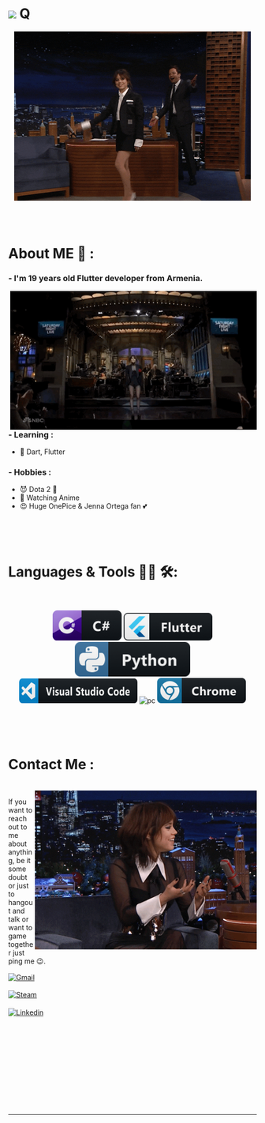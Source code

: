 # ![](https://user-images.githubusercontent.com/18350557/176309783-0785949b-9127-417c-8b55-ab5a4333674e.gif)  Q 

<div align="center">
<img hight="343" width="480" alt="GIF" align="center" src="https://github.com/wirelessshower/Wirless-Shower/blob/main/Assets/gigigi.gif">
</div>

</br>
</br>
</br>


# About ME 💬 :

### - I'm 19 years old Flutter developer from Armenia.


<img hight="400" width="500" alt="GIF" align="right" src="https://github.com/wirelessshower/Wirless-Shower/blob/main/Assets/giphy.gif">

### - Learning :
- 🧣 Dart, Flutter


### - Hobbies : 
- 😈 Dota 2 🫡
- 🐸 Watching Anime 
- 😍 Huge OnePice & Jenna Ortega fan 💕
 

</br>
</br>
</br>



# Languages & Tools 👨‍💻 🛠:
</br>

<p align="center">

<!-- For more icons please follow  https://github.com/MikeCodesDotNET/ColoredBadges -->
<img src="https://github.com/MikeCodesDotNET/ColoredBadges/blob/master/png/dev/languages/csharp%402x.png" alt="CSharp" width="140" hight="50">
<img src="https://github.com/MikeCodesDotNET/ColoredBadges/blob/master/png/dev/frameworks/flutter%402x.png" alt="Flutter" width="180" hight="50">
<img src="https://github.com/MikeCodesDotNET/ColoredBadges/blob/master/png/dev/languages/python%402x.png" alt="Python" width="234" hight="50">
</br>
<img src="https://github.com/MikeCodesDotNET/ColoredBadges/blob/master/png/dev/tools/visualstudio_code%402x.png" alt="VisualStudioCode" width="240" height="50">
<img src="https://github.com/Xx-Ashutosh-xX/Xx-Ashutosh-xX/blob/master/assets/icons/pc.png" alt="pc" width="135" hight="50">
<img src="https://github.com/MikeCodesDotNET/ColoredBadges/blob/master/png/dev/misc/chrome%402x.png" alt="Chrome" width="180" hight="50">
</p>
</br>
</br>
</br>



# Contact Me :

<p>
 </br>


<img hight="280" width="450" align="right" alt="GIF" src="https://github.com/wirelessshower/Wirless-Shower/blob/main/Assets/giphy%20(1).gif">


If you want to reach out to me about anything, be it some doubt or just to hangout and talk or want to game together just ping me 😉.

  <a href="mailto:kaktusyan.sigma@gmail.com">
   <img  align="center" alt="Gmail" width="130" hight="100" src="https://github.com/Xx-Ashutosh-xX/Xx-Ashutosh-xX/blob/master/assets/icons/gmail.png" />
  </a>
  </br>
  </br>
  <a href="https://steamcommunity.com/profiles/76561199074960732/">
    <img   align="center" alt="Steam"  width="130" hight="100" src="https://github.com/Xx-Ashutosh-xX/Xx-Ashutosh-xX/blob/master/assets/icons/steam.png" />
  </a>
  </br>
  </br>
  <a href="https://www.linkedin.com/in/david-ghukasyan-2058822ab/">  
    <img   align="center" alt="Linkedin"  width="130" hight="100" src="https://github.com/MikeCodesDotNET/ColoredBadges/blob/master/png/social/linkedin.png" />
  </a>
  

 </p>
 

</br>
</br>
</br>
</br>
</br>
</br>
</br>
</br>
</br>
</br>














*************
